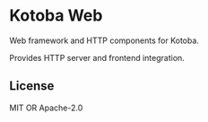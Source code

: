 # Kotoba Web

Web framework and HTTP components for Kotoba.

Provides HTTP server and frontend integration.

## License

MIT OR Apache-2.0